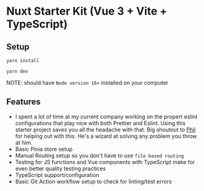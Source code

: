 # Nuxt Starter Kit (Vue 3 + Vite + TypeScript)

## Setup
```
yarn install

yarn dev
```

NOTE: should have `Node version 16+` installed on your computer

## Features

- I spent a lot of time at my current company working on the propert eslint configurations that play nice with both Prettier and Eslint. Using this starter project saves you all the headache with that. Big shoutout to [Phil](https://github.com/philwhln) for helping out with this. He's a wizard at solving any problem you throw at him.
- Basic Pinia store setup
- Manual Routing setup so you don't have to use `file based routing`
- Testing for JS functions and Vue components with TypeScript make for even better quality testing practices
- TypeScript support/configuration
- Basic Git Action workflow setup to check for linting/test errors

